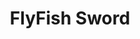 ---
color: orange
category: Motors
group: undefined
visible: true
order: 5
title: FlyFish Sword
link: https://www.flyfish-rc.com/collections/sword-series/products/sword-2207-6s-fpv-motor
img: /uploads/placeholder.png
text: FlyFish is a relatively new manufacturer compared to the rest of the motors here, but even their first motor line is now highly regarded for its performance. The new Sword motors offer similar flight performance at a lower cost
info: $14.90;2207;1850/1950/2050kv; 34.4g 
---